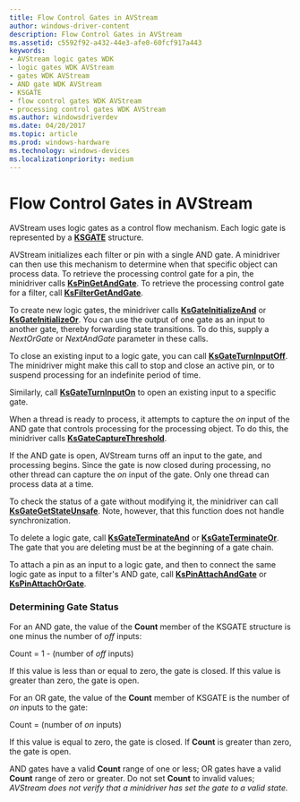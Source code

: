 ```yaml
---
title: Flow Control Gates in AVStream
author: windows-driver-content
description: Flow Control Gates in AVStream
ms.assetid: c5592f92-a432-44e3-afe0-60fcf917a443
keywords:
- AVStream logic gates WDK
- logic gates WDK AVStream
- gates WDK AVStream
- AND gate WDK AVStream
- KSGATE
- flow control gates WDK AVStream
- processing control gates WDK AVStream
ms.author: windowsdriverdev
ms.date: 04/20/2017
ms.topic: article
ms.prod: windows-hardware
ms.technology: windows-devices
ms.localizationpriority: medium
---
```


# Flow Control Gates in AVStream





AVStream uses logic gates as a control flow mechanism. Each logic gate is represented by a [**KSGATE**](https://msdn.microsoft.com/library/windows/hardware/ff562566) structure.

AVStream initializes each filter or pin with a single AND gate. A minidriver can then use this mechanism to determine when that specific object can process data. To retrieve the processing control gate for a pin, the minidriver calls [**KsPinGetAndGate**](https://msdn.microsoft.com/library/windows/hardware/ff563502). To retrieve the processing control gate for a filter, call [**KsFilterGetAndGate**](https://msdn.microsoft.com/library/windows/hardware/ff562542).

To create new logic gates, the minidriver calls [**KsGateInitializeAnd**](https://msdn.microsoft.com/library/windows/hardware/ff562574) or [**KsGateInitializeOr**](https://msdn.microsoft.com/library/windows/hardware/ff562576). You can use the output of one gate as an input to another gate, thereby forwarding state transitions. To do this, supply a *NextOrGate* or *NextAndGate* parameter in these calls.

To close an existing input to a logic gate, you can call [**KsGateTurnInputOff**](https://msdn.microsoft.com/library/windows/hardware/ff562589). The minidriver might make this call to stop and close an active pin, or to suspend processing for an indefinite period of time.

Similarly, call [**KsGateTurnInputOn**](https://msdn.microsoft.com/library/windows/hardware/ff562591) to open an existing input to a specific gate.

When a thread is ready to process, it attempts to capture the *on* input of the AND gate that controls processing for the processing object. To do this, the minidriver calls [**KsGateCaptureThreshold**](https://msdn.microsoft.com/library/windows/hardware/ff562571).

If the AND gate is open, AVStream turns off an input to the gate, and processing begins. Since the gate is now closed during processing, no other thread can capture the *on* input of the gate. Only one thread can process data at a time.

To check the status of a gate without modifying it, the minidriver can call [**KsGateGetStateUnsafe**](https://msdn.microsoft.com/library/windows/hardware/ff562572). Note, however, that this function does not handle synchronization.

To delete a logic gate, call [**KsGateTerminateAnd**](https://msdn.microsoft.com/library/windows/hardware/ff562586) or [**KsGateTerminateOr**](https://msdn.microsoft.com/library/windows/hardware/ff562588). The gate that you are deleting must be at the beginning of a gate chain.

To attach a pin as an input to a logic gate, and then to connect the same logic gate as input to a filter's AND gate, call [**KsPinAttachAndGate**](https://msdn.microsoft.com/library/windows/hardware/ff563491) or [**KsPinAttachOrGate**](https://msdn.microsoft.com/library/windows/hardware/ff563492).

### Determining Gate Status

For an AND gate, the value of the **Count** member of the KSGATE structure is one minus the number of *off* inputs:

Count = 1 - (number of *off* inputs)

If this value is less than or equal to zero, the gate is closed. If this value is greater than zero, the gate is open.

For an OR gate, the value of the **Count** member of KSGATE is the number of *on* inputs to the gate:

Count = (number of *on* inputs)

If this value is equal to zero, the gate is closed. If **Count** is greater than zero, the gate is open.

AND gates have a valid **Count** range of one or less; OR gates have a valid **Count** range of zero or greater. Do not set **Count** to invalid values; *AVStream does not verify that a minidriver has set the gate to a valid state.*

 

 




